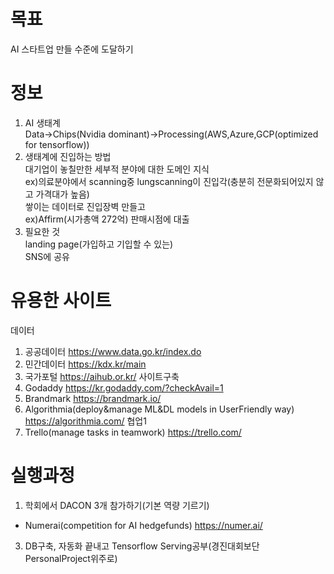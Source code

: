 # 목표
AI 스타트업 만들 수준에 도달하기<br>

# 정보 
1. AI 생태계<br>
Data->Chips(Nvidia dominant)->Processing(AWS,Azure,GCP(optimized for tensorflow))<br>
2. 생태계에 진입하는 방법<br>
대기업이 놓칠만한 세부적 분야에 대한 도메인 지식<br>
ex)의료분야에서 scanning중 lungscanning이 진입각(충분히 전문화되어있지 않고 가격대가 높음)<br>
쌓이는 데이터로 진입장벽 만들고  <br>
ex)Affirm(시가총액 272억) 판매시점에 대출<br>
3. 필요한 것<br>
landing page(가입하고 기입할 수 있는)<br>
SNS에 공유<br>

# 유용한 사이트
데이터
1. 공공데이터 https://www.data.go.kr/index.do<br>
2. 민간데이터 https://kdx.kr/main
3. 국가포털 https://aihub.or.kr/
사이트구축
1. Godaddy https://kr.godaddy.com/?checkAvail=1
2. Brandmark https://brandmark.io/
4. Algorithmia(deploy&manage ML&DL models in UserFriendly way) https://algorithmia.com/
협업1
5. Trello(manage tasks in teamwork) https://trello.com/

# 실행과정
1. 학회에서 DACON 3개 참가하기(기본 역량 기르기) <br>
- Numerai(competition for AI hedgefunds) https://numer.ai/
3. DB구축, 자동화 끝내고 Tensorflow Serving공부(경진대회보단 PersonalProject위주로)
